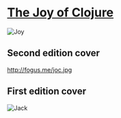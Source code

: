 [The Joy of Clojure](http://joyofclojure.com)
=============================================

![Joy](http://farm8.staticflickr.com/7122/6985918952_4da37a5856_n_d.jpg "The Joy of Clojure")

## Second edition cover

http://fogus.me/joc.jpg

## First edition cover

![Jack](http://joyofclojure.com/images/joy-of-clojure-cover-239x300.jpg "The Joy of Clojure Cover")
